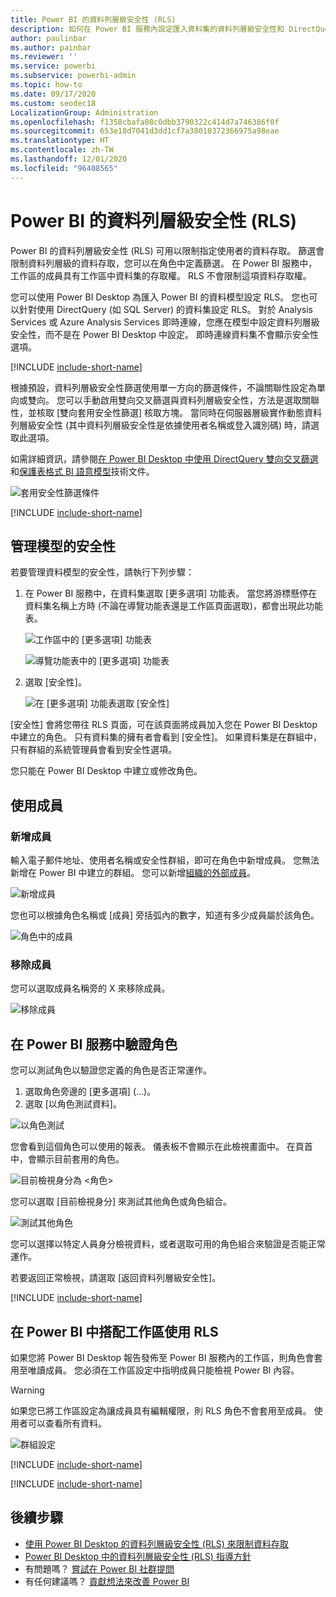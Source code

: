 ```yaml
---
title: Power BI 的資料列層級安全性 (RLS)
description: 如何在 Power BI 服務內設定匯入資料集的資料列層級安全性和 DirectQuery。
author: paulinbar
ms.author: painbar
ms.reviewer: ''
ms.service: powerbi
ms.subservice: powerbi-admin
ms.topic: how-to
ms.date: 09/17/2020
ms.custom: seodec18
LocalizationGroup: Administration
ms.openlocfilehash: f1358cbafa08c0dbb3790322c414d7a746386f0f
ms.sourcegitcommit: 653e18d7041d3dd1cf7a38010372366975a98eae
ms.translationtype: HT
ms.contentlocale: zh-TW
ms.lasthandoff: 12/01/2020
ms.locfileid: "96408565"
---
```

# <a name="row-level-security-rls-with-power-bi"></a>Power BI 的資料列層級安全性 (RLS)

Power BI 的資料列層級安全性 (RLS) 可用以限制指定使用者的資料存取。 篩選會限制資料列層級的資料存取，您可以在角色中定義篩選。 在 Power BI 服務中，工作區的成員具有工作區中資料集的存取權。 RLS 不會限制這項資料存取權。

您可以使用 Power BI Desktop 為匯入 Power BI 的資料模型設定 RLS。 您也可以針對使用 DirectQuery (如 SQL Server) 的資料集設定 RLS。 對於 Analysis Services 或 Azure Analysis Services 即時連線，您應在模型中設定資料列層級安全性，而不是在 Power BI Desktop 中設定。 即時連線資料集不會顯示安全性選項。

[!INCLUDE [include-short-name](../includes/rls-desktop-define-roles.md)]

根據預設，資料列層級安全性篩選使用單一方向的篩選條件，不論關聯性設定為單向或雙向。 您可以手動啟用雙向交叉篩選與資料列層級安全性，方法是選取關聯性，並核取 [雙向套用安全性篩選] 核取方塊。 當同時在伺服器層級實作動態資料列層級安全性 (其中資料列層級安全性是依據使用者名稱或登入識別碼) 時，請選取此選項。

如需詳細資訊，請參閱[在 Power BI Desktop 中使用 DirectQuery 雙向交叉篩選](../transform-model/desktop-bidirectional-filtering.md)和[保護表格式 BI 語意模型](https://download.microsoft.com/download/D/2/0/D20E1C5F-72EA-4505-9F26-FEF9550EFD44/Securing%20the%20Tabular%20BI%20Semantic%20Model.docx)技術文件。

![套用安全性篩選條件](media/service-admin-rls/rls-apply-security-filter.png)


[!INCLUDE [include-short-name](../includes/rls-desktop-view-as-roles.md)]

## <a name="manage-security-on-your-model"></a>管理模型的安全性

若要管理資料模型的安全性，請執行下列步驟：

1. 在 Power BI 服務中，在資料集選取 [更多選項] 功能表。 當您將游標懸停在資料集名稱上方時 (不論在導覽功能表還是工作區頁面選取)，都會出現此功能表。

    ![工作區中的 [更多選項] 功能表](media/service-admin-rls/dataset-leftnav-more-options.png)

    ![導覽功能表中的 [更多選項] 功能表](media/service-admin-rls/dataset-canvas-more-options.png)

1. 選取 [安全性]。

   ![在 [更多選項] 功能表選取 [安全性]](media/service-admin-rls/dataset-more-options-menu.png)

[安全性] 會將您帶往 RLS 頁面，可在該頁面將成員加入您在 Power BI Desktop 中建立的角色。 只有資料集的擁有者會看到 [安全性]。 如果資料集是在群組中，只有群組的系統管理員會看到安全性選項。

您只能在 Power BI Desktop 中建立或修改角色。

## <a name="working-with-members"></a>使用成員

### <a name="add-members"></a>新增成員

輸入電子郵件地址、使用者名稱或安全性群組，即可在角色中新增成員。 您無法新增在 Power BI 中建立的群組。 您可以新增[組織的外部成員](../guidance/whitepaper-azure-b2b-power-bi.md#data-security-for-external-partners)。

![新增成員](media/service-admin-rls/rls-add-member.png)

您也可以根據角色名稱或 [成員] 旁括弧內的數字，知道有多少成員屬於該角色。

![角色中的成員](media/service-admin-rls/rls-member-count.png)

### <a name="remove-members"></a>移除成員

您可以選取成員名稱旁的 X 來移除成員。 

![移除成員](media/service-admin-rls/rls-remove-member.png)

## <a name="validating-the-role-within-the-power-bi-service"></a>在 Power BI 服務中驗證角色

您可以測試角色以驗證您定義的角色是否正常運作。

1. 選取角色旁邊的 [更多選項] (...)。
2. 選取 [以角色測試資料]。

![以角色測試](media/service-admin-rls/rls-test-role.png)

您會看到這個角色可以使用的報表。 儀表板不會顯示在此檢視畫面中。 在頁首中，會顯示目前套用的角色。

![目前檢視身分為 <角色>](media/service-admin-rls/rls-test-role2.png)

您可以選取 [目前檢視身分] 來測試其他角色或角色組合。

![測試其他角色](media/service-admin-rls/rls-test-role3.png)

您可以選擇以特定人員身分檢視資料，或者選取可用的角色組合來驗證是否能正常運作。

若要返回正常檢視，請選取 [返回資料列層級安全性]。

[!INCLUDE [include-short-name](../includes/rls-usernames.md)]

## <a name="using-rls-with-workspaces-in-power-bi"></a>在 Power BI 中搭配工作區使用 RLS

如果您將 Power BI Desktop 報告發佈至 Power BI 服務內的工作區，則角色會套用至唯讀成員。 您必須在工作區設定中指明成員只能檢視 Power BI 內容。

> [!WARNING]
> 如果您已將工作區設定為讓成員具有編輯權限，則 RLS 角色不會套用至成員。 使用者可以查看所有資料。

![群組設定](media/service-admin-rls/rls-group-settings.png)

[!INCLUDE [include-short-name](../includes/rls-limitations.md)]

[!INCLUDE [include-short-name](../includes/rls-faq.md)]

## <a name="next-steps"></a>後續步驟

- [使用 Power BI Desktop 的資料列層級安全性 (RLS) 來限制資料存取](../create-reports/desktop-rls.md)
- [Power BI Desktop 中的資料列層級安全性 (RLS) 指導方針](../guidance/rls-guidance.md)
- 有問題嗎？ [嘗試在 Power BI 社群提問](https://community.powerbi.com/)
- 有任何建議嗎？ [貢獻想法來改善 Power BI](https://ideas.powerbi.com/)
